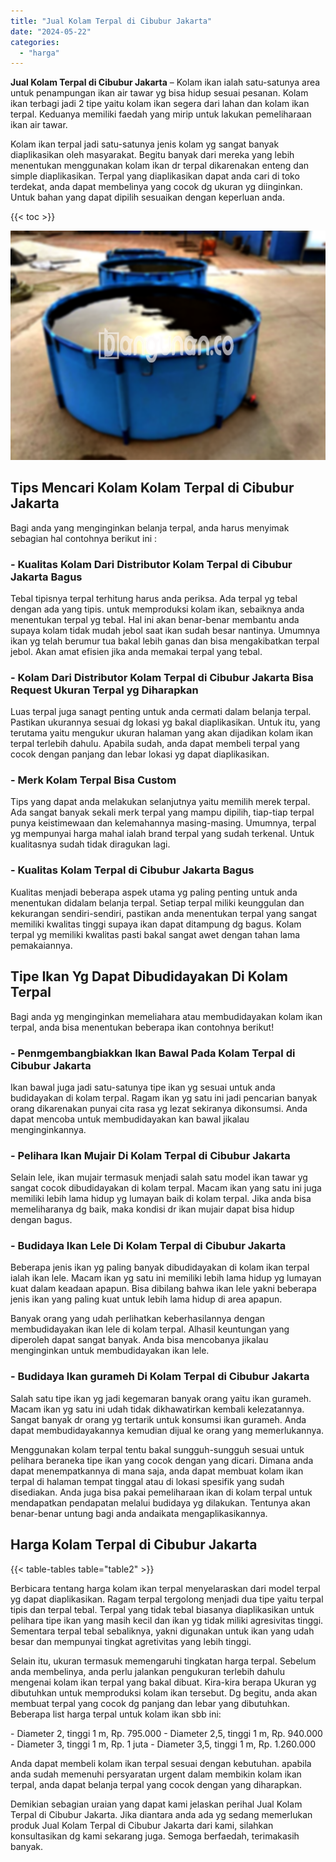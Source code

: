 ```yaml
---
title: "Jual Kolam Terpal di Cibubur Jakarta"
date: "2024-05-22"
categories: 
  - "harga"
---
```


**Jual Kolam Terpal di Cibubur Jakarta** – Kolam ikan ialah satu-satunya area untuk penampungan ikan air tawar yg bisa hidup sesuai pesanan. Kolam ikan terbagi jadi 2 tipe yaitu kolam ikan segera dari lahan dan kolam ikan terpal. Keduanya memiliki faedah yang mirip untuk lakukan pemeliharaan ikan air tawar.

Kolam ikan terpal jadi satu-satunya jenis kolam yg sangat banyak diaplikasikan oleh masyarakat. Begitu banyak dari mereka yang lebih menentukan menggunakan kolam ikan dr terpal dikarenakan enteng dan simple diaplikasikan. Terpal yang diaplikasikan dapat anda cari di toko terdekat, anda dapat membelinya yang cocok dg ukuran yg diinginkan. Untuk bahan yang dapat dipilih sesuaikan dengan keperluan anda.

{{< toc >}}

![Jual Kolam Terpal di Cibubur Jakarta](/images/jual-kolam-terpal-18.png)

## Tips Mencari Kolam Kolam Terpal di Cibubur Jakarta

Bagi anda yang menginginkan belanja terpal, anda harus menyimak sebagian hal contohnya berikut ini :

### \- Kualitas Kolam Dari Distributor Kolam Terpal di Cibubur Jakarta Bagus

Tebal tipisnya terpal terhitung harus anda periksa. Ada terpal yg tebal dengan ada yang tipis. untuk memproduksi kolam ikan, sebaiknya anda menentukan terpal yg tebal. Hal ini akan benar-benar membantu anda supaya kolam tidak mudah jebol saat ikan sudah besar nantinya. Umumnya ikan yg telah berumur tua bakal lebih ganas dan bisa mengakibatkan terpal jebol. Akan amat efisien jika anda memakai terpal yang tebal.

### \- Kolam Dari Distributor Kolam Terpal di Cibubur Jakarta Bisa Request Ukuran Terpal yg Diharapkan

Luas terpal juga sanagt penting untuk anda cermati dalam belanja terpal. Pastikan ukurannya sesuai dg lokasi yg bakal diaplikasikan. Untuk itu, yang terutama yaitu mengukur ukuran halaman yang akan dijadikan kolam ikan terpal terlebih dahulu. Apabila sudah, anda dapat membeli terpal yang cocok dengan panjang dan lebar lokasi yg dapat diaplikasikan.

### \- Merk Kolam Terpal Bisa Custom

Tips yang dapat anda melakukan selanjutnya yaitu memilih merek terpal. Ada sangat banyak sekali merk terpal yang mampu dipilih, tiap-tiap terpal punya keistimewaan dan kelemahannya masing-masing. Umumnya, terpal yg mempunyai harga mahal ialah brand terpal yang sudah terkenal. Untuk kualitasnya sudah tidak diragukan lagi.

### \- Kualitas Kolam Terpal di Cibubur Jakarta Bagus

Kualitas menjadi beberapa aspek utama yg paling penting untuk anda menentukan didalam belanja terpal. Setiap terpal miliki keunggulan dan kekurangan sendiri-sendiri, pastikan anda menentukan terpal yang sangat memiliki kwalitas tinggi supaya ikan dapat ditampung dg bagus. Kolam terpal yg memiliki kwalitas pasti bakal sangat awet dengan tahan lama pemakaiannya.

## Tipe Ikan Yg Dapat Dibudidayakan Di Kolam Terpal

Bagi anda yg menginginkan memeliahara atau membudidayakan kolam ikan terpal, anda bisa menentukan beberapa ikan contohnya berikut!

### \- Penmgembangbiakkan Ikan Bawal Pada Kolam Terpal di Cibubur Jakarta

Ikan bawal juga jadi satu-satunya tipe ikan yg sesuai untuk anda budidayakan di kolam terpal. Ragam ikan yg satu ini jadi pencarian banyak orang dikarenakan punyai cita rasa yg lezat sekiranya dikonsumsi. Anda dapat mencoba untuk membudidayakan kan bawal jikalau menginginkannya.

### \- Pelihara Ikan Mujair Di Kolam Terpal di Cibubur Jakarta

Selain lele, ikan mujair termasuk menjadi salah satu model ikan tawar yg sangat cocok dibudidayakan di kolam terpal. Macam ikan yang satu ini juga memiliki lebih lama hidup yg lumayan baik di kolam terpal. Jika anda bisa memeliharanya dg baik, maka kondisi dr ikan mujair dapat bisa hidup dengan bagus.

### \- Budidaya Ikan Lele Di Kolam Terpal di Cibubur Jakarta

Beberapa jenis ikan yg paling banyak dibudidayakan di kolam ikan terpal ialah ikan lele. Macam ikan yg satu ini memiliki lebih lama hidup yg lumayan kuat dalam keadaan apapun. Bisa dibilang bahwa ikan lele yakni beberapa jenis ikan yang paling kuat untuk lebih lama hidup di area apapun.

Banyak orang yang udah perlihatkan keberhasilannya dengan membudidayakan ikan lele di kolam terpal. Alhasil keuntungan yang diperoleh dapat sangat banyak. Anda bisa mencobanya jikalau menginginkan untuk membudidayakan ikan lele.

### \- Budidaya Ikan gurameh Di Kolam Terpal di Cibubur Jakarta

Salah satu tipe ikan yg jadi kegemaran banyak orang yaitu ikan gurameh. Macam ikan yg satu ini udah tidak dikhawatirkan kembali kelezatannya. Sangat banyak dr orang yg tertarik untuk konsumsi ikan gurameh. Anda dapat membudidayakannya kemudian dijual ke orang yang memerlukannya.

Menggunakan kolam terpal tentu bakal sungguh-sungguh sesuai untuk pelihara beraneka tipe ikan yang cocok dengan yang dicari. Dimana anda dapat menempatkannya di mana saja, anda dapat membuat kolam ikan terpal di halaman tempat tinggal atau di lokasi spesifik yang sudah disediakan. Anda juga bisa pakai pemeliharaan ikan di kolam terpal untuk mendapatkan pendapatan melalui budidaya yg dilakukan. Tentunya akan benar-benar untung bagi anda andaikata mengaplikasikannya.

## Harga Kolam Terpal di Cibubur Jakarta

{{< table-tables table="table2" >}}

Berbicara tentang harga kolam ikan terpal menyelaraskan dari model terpal yg dapat diaplikasikan. Ragam terpal tergolong menjadi dua tipe yaitu terpal tipis dan terpal tebal. Terpal yang tidak tebal biasanya diaplikasikan untuk pelihara tipe ikan yang masih kecil dan ikan yg tidak miliki agresivitas tinggi. Sementara terpal tebal sebaliknya, yakni digunakan untuk ikan yang udah besar dan mempunyai tingkat agretivitas yang lebih tinggi.

Selain itu, ukuran termasuk memengaruhi tingkatan harga terpal. Sebelum anda membelinya, anda perlu jalankan pengukuran terlebih dahulu mengenai kolam ikan terpal yang bakal dibuat. Kira-kira berapa Ukuran yg dibutuhkan untuk memproduksi kolam ikan tersebut. Dg begitu, anda akan membuat terpal yang cocok dg panjang dan lebar yang dibutuhkan. Beberapa list harga terpal untuk kolam ikan sbb ini:

\- Diameter 2, tinggi 1 m, Rp. 795.000 - Diameter 2,5, tinggi 1 m, Rp. 940.000 - Diameter 3, tinggi 1 m, Rp. 1 juta - Diameter 3,5, tinggi 1 m, Rp. 1.260.000

Anda dapat membeli kolam ikan terpal sesuai dengan kebutuhan. apabila anda sudah memenuhi persyaratan urgent dalam membikin kolam ikan terpal, anda dapat belanja terpal yang cocok dengan yang diharapkan.

Demikian sebagian uraian yang dapat kami jelaskan perihal Jual Kolam Terpal di Cibubur Jakarta. Jika diantara anda ada yg sedang memerlukan produk Jual Kolam Terpal di Cibubur Jakarta dari kami, silahkan konsultasikan dg kami sekarang juga. Semoga berfaedah, terimakasih banyak.
